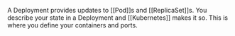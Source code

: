 A Deployment provides updates to [[Pod]]s and [[ReplicaSet]]s. You describe your state in a Deployment and [[Kubernetes]] makes it so. This is where you define your containers and ports.